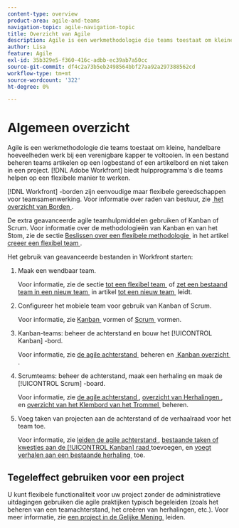 ```yaml
---
content-type: overview
product-area: agile-and-teams
navigation-topic: agile-navigation-topic
title: Overzicht van Agile
description: Agile is een werkmethodologie die teams toestaat om kleine, handelbare hoeveelheden werk bij een verenigbare kapper te voltooien. In een bestand beheren teams artikelen op een logbestand of een artikelbord en niet taken in een project. [!DNL Adobe Workfront]  verstrekt hulpmiddelen die de hulpteams op een flexibele manier werken.
author: Lisa
feature: Agile
exl-id: 35b329e5-f360-416c-adbb-ec39ab7a50cc
source-git-commit: df4c2a73b5eb2498564bbf27aa92a297388562cd
workflow-type: tm+mt
source-wordcount: '322'
ht-degree: 0%

---
```


# Algemeen overzicht

Agile is een werkmethodologie die teams toestaat om kleine, handelbare hoeveelheden werk bij een verenigbare kapper te voltooien. In een bestand beheren teams artikelen op een logbestand of een artikelbord en niet taken in een project. [!DNL Adobe Workfront] biedt hulpprogramma&#39;s die teams helpen op een flexibele manier te werken.

[!DNL Workfront] -borden zijn eenvoudige maar flexibele gereedschappen voor teamsamenwerking. Voor informatie over raden van bestuur, zie [&#x200B; het overzicht van Borden &#x200B;](../agile/boards-overview.md).

De extra geavanceerde agile teamhulpmiddelen gebruiken of Kanban of Scrum. Voor informatie over de methodologieën van Kanban en van het Stom, zie de sectie [&#x200B; Beslissen over een flexibele methodologie &#x200B;](../agile/get-started-with-agile-in-workfront/create-an-agile-team.md#deciding) in het artikel [&#x200B; creeer een flexibel team &#x200B;](../agile/get-started-with-agile-in-workfront/create-an-agile-team.md).

Het gebruik van geavanceerde bestanden in Workfront starten:

1. Maak een wendbaar team.

   Voor informatie, zie de sectie [&#x200B; tot een flexibel team &#x200B;](../agile/get-started-with-agile-in-workfront/create-an-agile-team.md/#create-an-agile-team-1) of [&#x200B; zet een bestaand team in een nieuw team &#x200B;](../agile/get-started-with-agile-in-workfront/create-an-agile-team.md#converting-an-existing-team-into-an-agaile-team) in artikel [&#x200B; tot een nieuw team &#x200B;](../agile/get-started-with-agile-in-workfront/create-an-agile-team.md) leidt.

1. Configureer het mobiele team voor gebruik van Kanban of Scrum.

   Voor informatie, zie [&#x200B; Kanban &#x200B;](../agile/get-started-with-agile-in-workfront/configure-kanban.md) vormen of [&#x200B; Scrum &#x200B;](../agile/get-started-with-agile-in-workfront/configure-scrum.md) vormen.

1. Kanban-teams: beheer de achterstand en bouw het [!UICONTROL Kanban] -bord.

   Voor informatie, zie [&#x200B; de agile achterstand &#x200B;](../agile/work-in-an-agile-environment/manage-the-agile-backlog.md) beheren en [&#x200B; Kanban overzicht &#x200B;](../agile/use-kanban-in-an-agile-team/kanban-overview.md).

1. Scrumteams: beheer de achterstand, maak een herhaling en maak de [!UICONTROL Scrum] -board.

   Voor informatie, zie [&#x200B; de agile achterstand &#x200B;](../agile/work-in-an-agile-environment/manage-the-agile-backlog.md), [&#x200B; overzicht van Herhalingen &#x200B;](../agile/use-scrum-in-an-agile-team/iterations/iterations-overview.md), en [&#x200B; overzicht van het Klembord van het Trommel &#x200B;](../agile/use-scrum-in-an-agile-team/scrum-board/scrum-board-overview.md) beheren.

1. Voeg taken van projecten aan de achterstand of de verhaalraad voor het team toe.

   Voor informatie, zie [&#x200B; leiden de agile achterstand &#x200B;](../agile/work-in-an-agile-environment/manage-the-agile-backlog.md), [&#x200B; bestaande taken of kwesties aan de [!UICONTROL Kanban] raad &#x200B;](../agile/use-kanban-in-an-agile-team/add-existing-tasks-or-issues-to-the-kanban-board.md) toevoegen, en [&#x200B; voegt verhalen aan een bestaande herhaling &#x200B;](../agile/use-scrum-in-an-agile-team/iterations/add-stories-to-existing-iteration.md) toe.

## Tegeleffect gebruiken voor een project

U kunt flexibele functionaliteit voor uw project zonder de administratieve uitdagingen gebruiken die agile praktijken typisch begeleiden (zoals het beheren van een teamachterstand, het creëren van herhalingen, etc.). Voor meer informatie, zie [&#x200B; een project in de Gelijke Mening &#x200B;](/help/quicksilver/manage-work/projects/manage-projects/manage-projects-in-agile-view.md) leiden.
